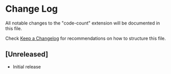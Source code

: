 # Change Log

All notable changes to the "code-count" extension will be documented in this file.

Check [Keep a Changelog](http://keepachangelog.com/) for recommendations on how to structure this file.

## [Unreleased]

- Initial release